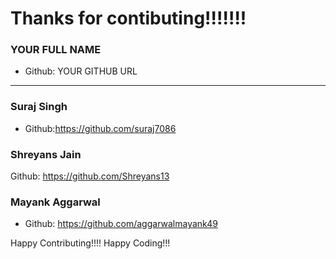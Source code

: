 # Thanks for contibuting!!!!!!!

### YOUR FULL NAME
- Github: YOUR GITHUB URL
***

### Suraj Singh
- Github:https://github.com/suraj7086

### Shreyans Jain
Github: https://github.com/Shreyans13

### Mayank Aggarwal
- Github: https://github.com/aggarwalmayank49

Happy Contributing!!!!
Happy Coding!!!

